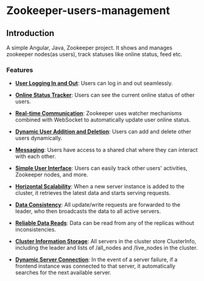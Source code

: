 # Zookeeper-users-management

## Introduction

A simple Angular, Java, Zookeeper project. It shows and manages zookeeper nodes(as users), track statuses like online status, feed etc.

### Features

* **<ins>User Logging In and Out</ins>**: Users can log in and out seamlessly.

* **<ins>Online Status Tracker</ins>**: Users can see the current online status of other users.

* **<ins>Real-time Communication</ins>**: Zookeeper uses watcher mechanisms combined with WebSocket to automatically update user online status.

* **<ins>Dynamic User Addition and Deletion</ins>**: Users can add and delete other users dynamically.

* **<ins>Messaging</ins>**: Users have access to a shared chat where they can interact with each other.

* **<ins>Simple User Interface</ins>**: Users can easily track other users' activities, Zookeeper nodes, and more.

* **<ins>Horizontal Scalability</ins>**: When a new server instance is added to the cluster, it retrieves the latest data and starts serving requests.

* **<ins>Data Consistency</ins>**: All update/write requests are forwarded to the leader, who then broadcasts the data to all active servers.

* **<ins>Reliable Data Reads</ins>**: Data can be read from any of the replicas without inconsistencies.

* **<ins>Cluster Information Storage</ins>**: All servers in the cluster store ClusterInfo, including the leader and lists of /all_nodes and /live_nodes in the cluster.

* **<ins>Dynamic Server Connection</ins>**: In the event of a server failure, if a frontend instance was connected to that server, it automatically searches for the next available server.

